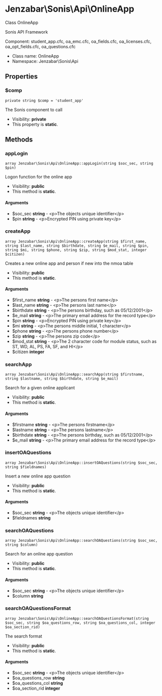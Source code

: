 Jenzabar\Sonis\Api\OnlineApp
===============

Class OnlineApp

Sonis API Framework

Component: student_app.cfc, oa_emc.cfc, oa_fields.cfc, oa_licenses.cfc, oa_opt_fields.cfc, oa_questions.cfc


* Class name: OnlineApp
* Namespace: Jenzabar\Sonis\Api





Properties
----------


### $comp

    private string $comp = 'student_app'

The Sonis component to call



* Visibility: **private**
* This property is **static**.


Methods
-------


### appLogin

    array Jenzabar\Sonis\Api\OnlineApp::appLogin(string $soc_sec, string $pin)

Logon function for the online app



* Visibility: **public**
* This method is **static**.


#### Arguments
* $soc_sec **string** - &lt;p&gt;The objects unique identifier&lt;/p&gt;
* $pin **string** - &lt;p&gt;Encrypted PIN using private key&lt;/p&gt;



### createApp

    array Jenzabar\Sonis\Api\OnlineApp::createApp(string $first_name, string $last_name, string $birthdate, string $e_mail, string $pin, string $mi, string $phone, string $zip, string $mod_stat, integer $citizen)

Creates a new online app and person if new into the nmoa table



* Visibility: **public**
* This method is **static**.


#### Arguments
* $first_name **string** - &lt;p&gt;The persons first name&lt;/p&gt;
* $last_name **string** - &lt;p&gt;The persons last name&lt;/p&gt;
* $birthdate **string** - &lt;p&gt;The persons birthday, such as 05/12/2001&lt;/p&gt;
* $e_mail **string** - &lt;p&gt;The primary email address for the record type&lt;/p&gt;
* $pin **string** - &lt;p&gt;Encrypted PIN using private key&lt;/p&gt;
* $mi **string** - &lt;p&gt;The persons middle initial, 1 character&lt;/p&gt;
* $phone **string** - &lt;p&gt;The persons phone number&lt;/p&gt;
* $zip **string** - &lt;p&gt;The persons zip code&lt;/p&gt;
* $mod_stat **string** - &lt;p&gt;The 2 character code for module status, such as ST, WD, AL, PS, FA, SF, and HI&lt;/p&gt;
* $citizen **integer**



### searchApp

    array Jenzabar\Sonis\Api\OnlineApp::searchApp(string $firstname, string $lastname, string $birthdate, string $e_mail)

Search for a given online applicant



* Visibility: **public**
* This method is **static**.


#### Arguments
* $firstname **string** - &lt;p&gt;The persons firstname&lt;/p&gt;
* $lastname **string** - &lt;p&gt;The persons lastname&lt;/p&gt;
* $birthdate **string** - &lt;p&gt;The persons birthday, such as 05/12/2001&lt;/p&gt;
* $e_mail **string** - &lt;p&gt;The primary email address for the record type&lt;/p&gt;



### insertOAQuestions

    array Jenzabar\Sonis\Api\OnlineApp::insertOAQuestions(string $soc_sec, string $fieldnames)

Insert a new online app question



* Visibility: **public**
* This method is **static**.


#### Arguments
* $soc_sec **string** - &lt;p&gt;The objects unique identifier&lt;/p&gt;
* $fieldnames **string**



### searchOAQuestions

    array Jenzabar\Sonis\Api\OnlineApp::searchOAQuestions(string $soc_sec, string $column)

Search for an online app question



* Visibility: **public**
* This method is **static**.


#### Arguments
* $soc_sec **string** - &lt;p&gt;The objects unique identifier&lt;/p&gt;
* $column **string**



### searchOAQuestionsFormat

    array Jenzabar\Sonis\Api\OnlineApp::searchOAQuestionsFormat(string $soc_sec, string $oa_questions_row, string $oa_questions_col, integer $oa_section_rid)

The search format



* Visibility: **public**
* This method is **static**.


#### Arguments
* $soc_sec **string** - &lt;p&gt;The objects unique identifier&lt;/p&gt;
* $oa_questions_row **string**
* $oa_questions_col **string**
* $oa_section_rid **integer**


